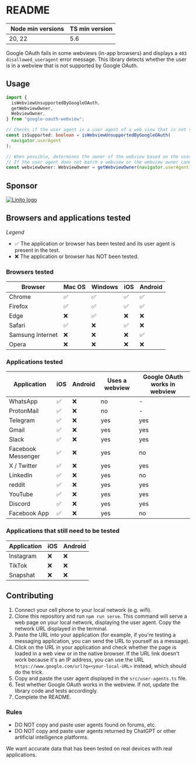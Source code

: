 # README

|  Node min versions | TS min version |
| ------------------ | -------------- |
| 20, 22             | 5.6            |

Google OAuth fails in some webviews (in-app browsers) and displays a `403 disallowed_useragent` error message. This library detects whether the user is in a webview that is not supported by Google OAuth.

## Usage

```typescript
import {
  isWebviewUnsupportedByGoogleOAuth,
  getWebviewOwner,
  WebviewOwner,
} from "google-oauth-webview";

// Checks if the user agent is a user agent of a web view that is not supported by Google OAuth.
const isSupported: boolean = isWebviewUnsupportedByGoogleOAuth(
  navigator.userAgent
);

// When possible, determines the owner of the webview based on the user agent.
// If the user agent does not match a webview or the webview owner cannot be determined, returns null.
const webviewOwner: WebviewOwner = getWebviewOwner(navigator.userAgent);
```

## Sponsor

[![Linito logo](https://www.linito.io/images/logos/logo_with_title_298x96.png)](https://linito.io/?utm_source=github_or_npm&utm_medium=referral&utm_campaign=google-oauth-webview_sponsor_logo)

## Browsers and applications tested

_Legend_

- ✅ The application or browser has been tested and its user agent is present in the test.
- ❌ The application or browser has NOT been tested.

### Browsers tested

| Browser          | Mac OS | Windows | iOS | Android |
| ---------------- | ------ | ------- | --- | ------- |
| Chrome           | ✅     | ✅      | ✅  | ✅      |
| Firefox          | ✅     | ✅      | ✅  | ✅      |
| Edge             | ❌     | ✅      | ❌  | ❌      |
| Safari           | ✅     | ❌      | ✅  | ❌      |
| Samsung Internet | ❌     | ❌      | ❌  | ✅      |
| Opera            | ❌     | ❌      | ❌  | ❌      |

### Applications tested

| Application        | iOS | Android | Uses a webview | Google OAuth works in webview |
| ------------------ | --- | ------- | -------------- | ----------------------------- |
| WhatsApp           | ✅  | ❌      | no             | -                             |
| ProtonMail         | ✅  | ❌      | no             | -                             |
| Telegram           | ✅  | ❌      | yes            | yes                           |
| Gmail              | ✅  | ❌      | yes            | yes                           |
| Slack              | ✅  | ❌      | yes            | yes                           |
| Facebook Messenger | ✅  | ❌      | yes            | no                            |
| X / Twitter        | ✅  | ❌      | yes            | yes                           |
| LinkedIn           | ✅  | ❌      | yes            | no                            |
| reddit             | ✅  | ❌      | yes            | yes                           |
| YouTube            | ✅  | ❌      | yes            | yes                           |
| Discord            | ✅  | ❌      | yes            | yes                           |
| Facebook App       | ✅  | ❌      | yes            | no                            |

### Applications that still need to be tested

| Application | iOS | Android |
| ----------- | --- | ------- |
| Instagram   | ❌  | ❌      |
| TikTok      | ❌  | ❌      |
| Snapshat    | ❌  | ❌      |

## Contributing

1. Connect your cell phone to your local network (e.g. wifi).
2. Clone this repository and run `npm run serve`. This command will serve a web page on your local network, displaying the user agent. Copy the network URL displayed in the terminal.
3. Paste the URL into your application (for example, if you're testing a messaging application, you can send the URL to yourself as a message).
4. Click on the URL in your application and check whether the page is loaded in a web view or in the native browser. If the URL link doesn't work because it's an IP address, you can use the URL `https://www.google.com/url?q=<your-local-URL>` instead, which should do the trick.
5. Copy and paste the user agent displayed in the `src/user-agents.ts` file.
6. Test whether Google OAuth works in the webview. If not, update the library code and tests accordingly.
7. Complete the README.

### Rules

- DO NOT copy and paste user agents found on forums, etc.
- DO NOT copy and paste user agents returned by ChatGPT or other artificial intelligence platforms.

We want accurate data that has been tested on real devices with real applications.
